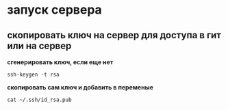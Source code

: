 # запуск сервера 



## скопировать ключ на сервер для доступа в гит или на сервер

**сгенерировать ключ, если еще нет**
    
    ssh-keygen -t rsa

**скопировать сам ключ и добавить в переменые**

    cat ~/.ssh/id_rsa.pub
